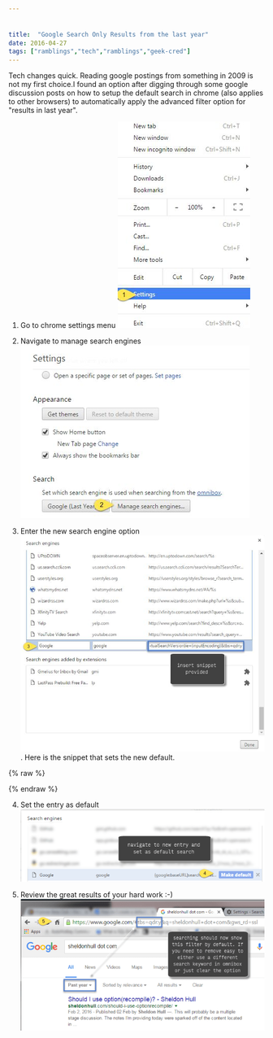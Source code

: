 ```yaml
---


title:  "Google Search Only Results from the last year"
date: 2016-04-27
tags: ["ramblings","tech","ramblings","geek-cred"]
---
```


Tech changes quick. Reading google postings from something in 2009 is not my first choice.I found an option after digging through some google discussion posts on how to setup the default search in chrome (also applies to other browsers) to automatically apply the advanced filter option for "results in last year".

1.  Go to chrome settings menu
![Chrome settings menu](/assets/img/2016-04-27_10-55-49.png)

2.  Navigate to manage search engines
![Manage search engines dialogue](/assets/img/2016-04-27_10-55-57.png)

3.  Enter the new search engine option
![Enter new search option](/assets/img/2016-04-27_10-56-16.png).
Here is the snippet that sets the new default.

{% raw %}
 <script src="https://gist.github.com/sheldonhull/200fb5c17e0d7455699bd07830942704.js"></script>
{% endraw %}


4.  Set the entry as default
![Set new entry as default](/assets/img/2016-04-27_10-56-36.png)

5.  Review the great results of your hard work :-)
![Results of search are now automatically filtered](/assets/img/2016-04-27_10-57-01.png)
